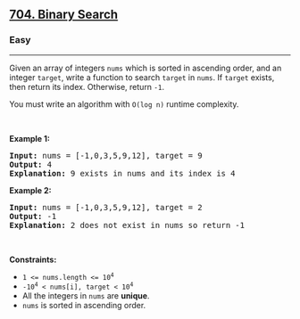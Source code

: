 <h2><a href="https://leetcode.com/problems/binary-search/">704. Binary Search</a></h2><h3>Easy</h3><hr><div style="user-select: auto;" data-read-aloud-multi-block="true"><p style="user-select: auto;">Given an array of integers <code style="user-select: auto;">nums</code> which is sorted in ascending order, and an integer <code style="user-select: auto;">target</code>, write a function to search <code style="user-select: auto;">target</code> in <code style="user-select: auto;">nums</code>. If <code style="user-select: auto;">target</code> exists, then return its index. Otherwise, return <code style="user-select: auto;">-1</code>.</p>

<p style="user-select: auto;">You must write an algorithm with <code style="user-select: auto;">O(log n)</code> runtime complexity.</p>

<p style="user-select: auto;">&nbsp;</p>
<p style="user-select: auto;"><strong style="user-select: auto;">Example 1:</strong></p>

<pre style="user-select: auto;"><strong style="user-select: auto;">Input:</strong> nums = [-1,0,3,5,9,12], target = 9
<strong style="user-select: auto;">Output:</strong> 4
<strong style="user-select: auto;">Explanation:</strong> 9 exists in nums and its index is 4
</pre>

<p style="user-select: auto;"><strong style="user-select: auto;">Example 2:</strong></p>

<pre style="user-select: auto;"><strong style="user-select: auto;">Input:</strong> nums = [-1,0,3,5,9,12], target = 2
<strong style="user-select: auto;">Output:</strong> -1
<strong style="user-select: auto;">Explanation:</strong> 2 does not exist in nums so return -1
</pre>

<p style="user-select: auto;">&nbsp;</p>
<p style="user-select: auto;"><strong style="user-select: auto;">Constraints:</strong></p>

<ul style="user-select: auto;">
	<li style="user-select: auto;"><code style="user-select: auto;">1 &lt;= nums.length &lt;= 10<sup style="user-select: auto;">4</sup></code></li>
	<li style="user-select: auto;"><code style="user-select: auto;">-10<sup style="user-select: auto;">4</sup> &lt; nums[i], target &lt; 10<sup style="user-select: auto;">4</sup></code></li>
	<li style="user-select: auto;">All the integers in <code style="user-select: auto;">nums</code> are <strong style="user-select: auto;">unique</strong>.</li>
	<li style="user-select: auto;"><code style="user-select: auto;">nums</code> is sorted in ascending order.</li>
</ul>
</div>